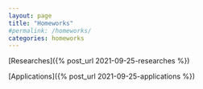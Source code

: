 ```yaml
---
layout: page
title: "Homeworks"
#permalink: /homeworks/
categories: homeworks
---
```

[Researches]({% post_url 2021-09-25-researches %})

[Applications]({% post_url 2021-09-25-applications %})
